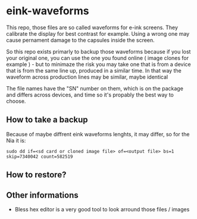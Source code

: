 # eink-waveforms
This repo, those files are so called waveforms for e-ink screens. They calibrate the display for best contrast for example. Using a wrong one may cause pernament damage to the capsules inside the screen.

So this repo exists primarly to backup those waveforms because if you lost your original one, you can use the one you found online ( image clones for example ) - but to minimaze the risk you may take one that is from a device that is from the same line up, produced in a similar time. In that way the waveform across production lines may be similar, maybe identical

The file names have the "SN" number on them, which is on the package and differs across devices, and time so it's propably the best way to choose.

## How to take a backup
Because of maybe diffrent eink waveforms lenghts, it may differ, so for the Nia it is:
```
sudo dd if=<sd card or cloned image file> of=<output file> bs=1 skip=7340042 count=582519
```
## How to restore?

## Other informations
- Bless hex editor is a very good tool to look arround those files / images
